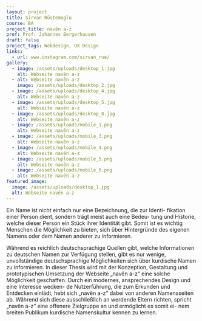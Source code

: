 ```yaml
---
layout: project
title: Sirvan Rüstemoglu
course: BA
project_title: navên a-z
prof: Prof. Johannes Bergerhausen
draft: false
project_tags: Webdesign, UX Design
links:
  - url: www.instagram.com/sirvan_rue/
gallery:
  - image: /assets/uploads/desktop_1.jpg
    alt: Webseite navên a-z
  - alt: Webseite navên a-z
    image: /assets/uploads/desktop_2.jpg
  - image: /assets/uploads/desktop_4.jpg
    alt: Webseite navên a-z
  - image: /assets/uploads/desktop_5.jpg
    alt: Webseite navên a-z
  - image: /assets/uploads/desktop_8.jpg
    alt: Webseite navên a-z
  - image: /assets/uploads/mobile_1.png
    alt: Webseite navên a-z
  - image: /assets/uploads/mobile_3.png
    alt: Webseite navên a-z
  - image: /assets/uploads/mobile_4.png
    alt: Webseite navên a-z
  - image: /assets/uploads/mobile_5.png
    alt: Webseite navên a-z
  - image: /assets/uploads/mobile_6.png
    alt: Webseite navên a-z
featured_image:
  image: /assets/uploads/desktop_1.jpg
  alt: Webseite navên a-z
---
```

Ein Name ist nicht einfach nur eine Bezeichnung, die zur Identi- fikation einer Person dient, sondern trägt meist auch eine Bedeu- tung und Historie, welche dieser Person ein Stück ihrer Identität gibt. Somit ist es wichtig Menschen die Möglichkeit zu bieten, sich über Hintergründe des eigenen Namens oder dem Namen anderer zu informieren.

Während es reichlich deutschsprachige Quellen gibt, welche Informationen zu deutschen Namen zur Verfügung stellen, gibt es nur wenige, unvollständige deutschsprachige Möglichkeiten sich über kurdische Namen zu informieren. In dieser Thesis wird mit der Konzeption, Gestaltung und prototypischen Umsetzung der Webseite „navên a-z“ eine solche Möglichkeit geschaffen. Durch ein modernes, ansprechendes Design und eine Interesse wecken- de Nutzerführung, die zum Erkunden und Entdecken einlädt, hebt sich „navên a-z“ dabei von anderen Namensseiten ab. Während sich diese ausschließlich an werdende Eltern richten, spricht „navên a-z“ eine offenere Zielgruppe an und ermöglicht es somit ei- nem breiten Publikum kurdische Namenskultur kennen zu lernen.
